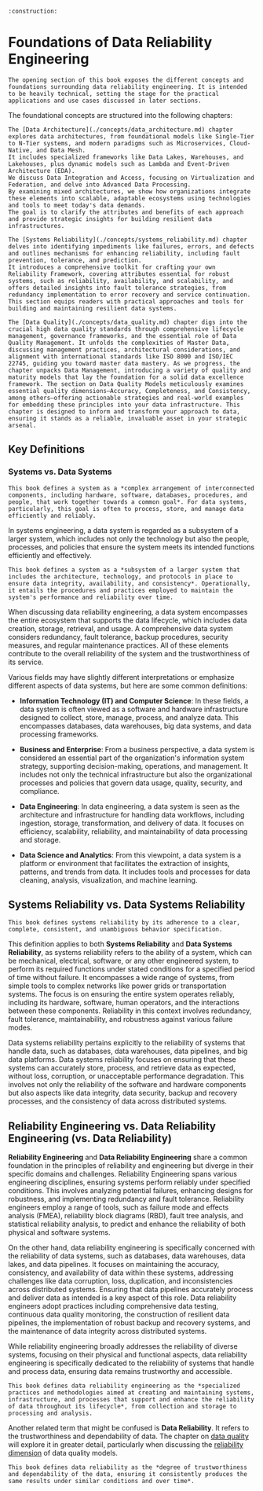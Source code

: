 ```admonish warning title="Page under construction"
:construction:
```

# Foundations of Data Reliability Engineering

```admonish tip title="Foundations of Data Reliability Engineering"
The opening section of this book exposes the different concepts and foundations surrounding data reliability engineering. It is intended to be heavily technical, setting the stage for the practical applications and use cases discussed in later sections.
```

The foundational concepts are structured into the following chapters:

```admonish tldr title="Data Architecture"
The [Data Architecture](./concepts/data_architecture.md) chapter explores data architectures, from foundational models like Single-Tier to N-Tier systems, and modern paradigms such as Microservices, Cloud-Native, and Data Mesh.
It includes specialized frameworks like Data Lakes, Warehouses, and Lakehouses, plus dynamic models such as Lambda and Event-Driven Architecture (EDA).
We discuss Data Integration and Access, focusing on Virtualization and Federation, and delve into Advanced Data Processing.
By examining mixed architectures, we show how organizations integrate these elements into scalable, adaptable ecosystems using technologies and tools to meet today's data demands.
The goal is to clarify the attributes and benefits of each approach and provide strategic insights for building resilient data infrastructures.
```

```admonish tldr title="Systems Reliability"
The [Systems Reliability](./concepts/systems_reliability.md) chapter delves into identifying impediments like failures, errors, and defects and outlines mechanisms for enhancing reliability, including fault prevention, tolerance, and prediction.
It introduces a comprehensive toolkit for crafting your own Reliability Framework, covering attributes essential for robust systems, such as reliability, availability, and scalability, and offers detailed insights into fault tolerance strategies, from redundancy implementation to error recovery and service continuation.
This section equips readers with practical approaches and tools for building and maintaining resilient data systems.
```

```admonish tldr title="Data Quality"
The [Data Quality](./concepts/data_quality.md) chapter digs into the crucial high data quality standards through comprehensive lifecycle management, governance frameworks, and the essential role of Data Quality Management. It unfolds the complexities of Master Data, discussing management practices, architectural considerations, and alignment with international standards like ISO 8000 and ISO/IEC 22745, guiding you toward master data mastery. As we progress, the chapter unpacks Data Management, introducing a variety of quality and maturity models that lay the foundation for a solid data excellence framework. The section on Data Quality Models meticulously examines essential quality dimensions—Accuracy, Completeness, and Consistency, among others—offering actionable strategies and real-world examples for embedding these principles into your data infrastructure. This chapter is designed to inform and transform your approach to data, ensuring it stands as a reliable, invaluable asset in your strategic arsenal.
```

## Key Definitions

### Systems vs. Data Systems

```admonish tip title="Defining Systems"
This book defines a system as a *complex arrangement of interconnected components, including hardware, software, databases, procedures, and people, that work together towards a common goal*. For data systems, particularly, this goal is often to process, store, and manage data efficiently and reliably.
```

In systems engineering, a data system is regarded as a subsystem of a larger system, which includes not only the technology but also the people, processes, and policies that ensure the system meets its intended functions efficiently and effectively.

```admonish tip title="Defining Data Systems"
This book defines a system as a *subsystem of a larger system that includes the architecture, technology, and protocols in place to ensure data integrity, availability, and consistency*. Operationally, it entails the procedures and practices employed to maintain the system's performance and reliability over time.
```

When discussing data reliability engineering, a data system encompasses the entire ecosystem that supports the data lifecycle, which includes data creation, storage, retrieval, and usage. A comprehensive data system considers redundancy, fault tolerance, backup procedures, security measures, and regular maintenance practices. All of these elements contribute to the overall reliability of the system and the trustworthiness of its service.

Various fields may have slightly different interpretations or emphasize different aspects of data systems, but here are some common definitions:

* **Information Technology (IT) and Computer Science**:
  In these fields, a data system is often viewed as a software and hardware infrastructure designed to collect, store, manage, process, and analyze data. This encompasses databases, data warehouses, big data systems, and data processing frameworks.

* **Business and Enterprise**:
  From a business perspective, a data system is considered an essential part of the organization's information system strategy, supporting decision-making, operations, and management. It includes not only the technical infrastructure but also the organizational processes and policies that govern data usage, quality, security, and compliance.

* **Data Engineering**:
  In data engineering, a data system is seen as the architecture and infrastructure for handling data workflows, including ingestion, storage, transformation, and delivery of data. It focuses on efficiency, scalability, reliability, and maintainability of data processing and storage.

* **Data Science and Analytics**:
  From this viewpoint, a data system is a platform or environment that facilitates the extraction of insights, patterns, and trends from data. It includes tools and processes for data cleaning, analysis, visualization, and machine learning.

## Systems Reliability vs. Data Systems Reliability

```admonish tip title="Defining Systems Reliability"
This book defines systems reliability by its adherence to a clear, complete, consistent, and unambiguous behavior specification.
```

This definition applies to both **Systems Reliability** and **Data Systems Reliability**, as systems reliability refers to the ability of a system, which can be mechanical, electrical, software, or any other engineered system, to perform its required functions under stated conditions for a specified period of time without failure.
It encompasses a wide range of systems, from simple tools to complex networks like power grids or transportation systems.
The focus is on ensuring the entire system operates reliably, including its hardware, software, human operators, and the interactions between these components.
Reliability in this context involves redundancy, fault tolerance, maintainability, and robustness against various failure modes.

Data systems reliability pertains explicitly to the reliability of systems that handle data, such as databases, data warehouses, data pipelines, and big data platforms.
Data systems reliability focuses on ensuring that these systems can accurately store, process, and retrieve data as expected, without loss, corruption, or unacceptable performance degradation.
This involves not only the reliability of the software and hardware components but also aspects like data integrity, data security, backup and recovery processes, and the consistency of data across distributed systems.

## Reliability Engineering vs. Data Reliability Engineering (vs. Data Reliability)

**Reliability Engineering** and **Data Reliability Engineering** share a common foundation in the principles of reliability and engineering but diverge in their specific domains and challenges.
Reliability Engineering spans various engineering disciplines, ensuring systems perform reliably under specified conditions.
This involves analyzing potential failures, enhancing designs for robustness, and implementing redundancy and fault tolerance.
Reliability engineers employ a range of tools, such as failure mode and effects analysis (FMEA), reliability block diagrams (RBD), fault tree analysis, and statistical reliability analysis, to predict and enhance the reliability of both physical and software systems.

On the other hand, data reliability engineering is specifically concerned with the reliability of data systems, such as databases, data warehouses, data lakes, and data pipelines.
It focuses on maintaining the accuracy, consistency, and availability of data within these systems, addressing challenges like data corruption, loss, duplication, and inconsistencies across distributed systems.
Ensuring that data pipelines accurately process and deliver data as intended is a key aspect of this role.
Data reliability engineers adopt practices including comprehensive data testing, continuous data quality monitoring, the construction of resilient data pipelines, the implementation of robust backup and recovery systems, and the maintenance of data integrity across distributed systems.

While reliability engineering broadly addresses the reliability of diverse systems, focusing on their physical and functional aspects, data reliability engineering is specifically dedicated to the reliability of systems that handle and process data, ensuring data remains trustworthy and accessible.

```admonish tip title="Defining Data Reliability Engineering"
This book defines data reliability engineering as the *specialized practices and methodologies aimed at creating and maintaining systems, infrastructure, and processes that support and enhance the reliability of data throughout its lifecycle*, from collection and storage to processing and analysis.
```

Another related term that might be confused is **Data Reliability**. It refers to the trustworthiness and dependability of data. The chapter on [data quality](./concepts/data_quality.md) will explore it in greater detail, particularly when discussing the [reliability dimension](./concepts/data-quality/reliability_dimension.md) of data quality models.

```admonish tip title="Defining Data Reliability"
This book defines data reliability as the *degree of trustworthiness and dependability of the data, ensuring it consistently produces the same results under similar conditions and over time*.
```
